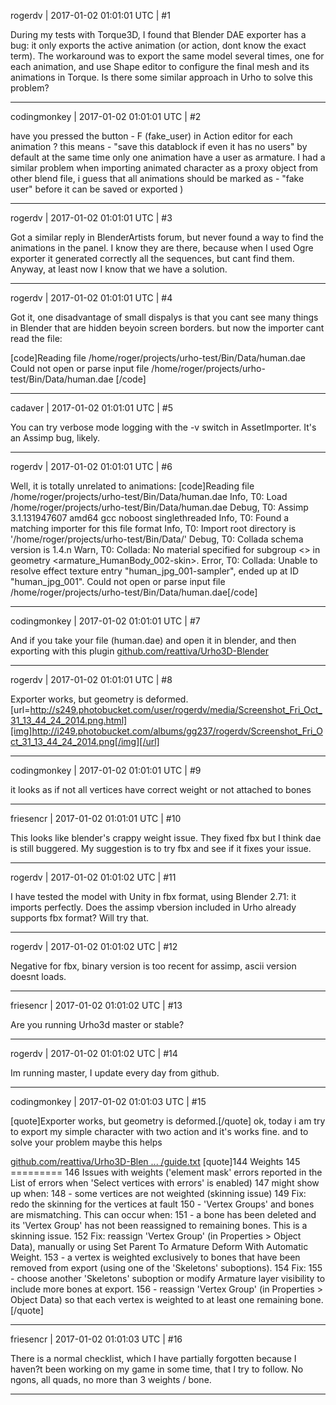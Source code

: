 rogerdv | 2017-01-02 01:01:01 UTC | #1

During my tests with Torque3D, I found that Blender DAE exporter has a bug: it only exports the active animation (or action, dont know the exact term). The workaround was to export the same model several times, one for each animation, and use Shape editor to configure the final mesh and its animations in Torque. Is there some similar approach in Urho to solve this problem?

-------------------------

codingmonkey | 2017-01-02 01:01:01 UTC | #2

have you pressed the button  - F (fake_user) in Action editor for each animation ? this means  - "save this datablock if even it has no users" 
by default at the same time only one animation have a user as armature.
I had a similar problem when importing animated character as a proxy object from other blend file, i guess that all animations should be marked as - "fake user" before it can be saved or exported )

-------------------------

rogerdv | 2017-01-02 01:01:01 UTC | #3

Got a similar reply in BlenderArtists forum, but never found a way to find the animations in the panel. I know they are there, because when I used Ogre exporter it generated correctly all the sequences, but cant find them. Anyway, at least now I know that we have a solution.

-------------------------

rogerdv | 2017-01-02 01:01:01 UTC | #4

Got it, one disadvantage of small dispalys is that you cant see many things in Blender that are hidden beyoin screen borders. but now the importer cant read the file:

[code]Reading file /home/roger/projects/urho-test/Bin/Data/human.dae
Could not open or parse input file /home/roger/projects/urho-test/Bin/Data/human.dae
[/code]

-------------------------

cadaver | 2017-01-02 01:01:01 UTC | #5

You can try verbose mode logging with the -v switch in AssetImporter. It's an Assimp bug, likely.

-------------------------

rogerdv | 2017-01-02 01:01:01 UTC | #6

Well, it is totally unrelated to animations:
[code]Reading file /home/roger/projects/urho-test/Bin/Data/human.dae
Info,  T0: Load /home/roger/projects/urho-test/Bin/Data/human.dae
Debug, T0: Assimp 3.1.131947607 amd64 gcc noboost singlethreaded
Info,  T0: Found a matching importer for this file format
Info,  T0: Import root directory is '/home/roger/projects/urho-test/Bin/Data/'
Debug, T0: Collada schema version is 1.4.n
Warn,  T0: Collada: No material specified for subgroup <> in geometry <armature_HumanBody_002-skin>.
Error, T0: Collada: Unable to resolve effect texture entry "human_jpg_001-sampler", ended up at ID "human_jpg_001".
Could not open or parse input file /home/roger/projects/urho-test/Bin/Data/human.dae[/code]

-------------------------

codingmonkey | 2017-01-02 01:01:01 UTC | #7

And if you take your file (human.dae) and open it in blender, and then exporting with this plugin [github.com/reattiva/Urho3D-Blender](https://github.com/reattiva/Urho3D-Blender)

-------------------------

rogerdv | 2017-01-02 01:01:01 UTC | #8

Exporter works, but geometry is deformed.
[url=http://s249.photobucket.com/user/rogerdv/media/Screenshot_Fri_Oct_31_13_44_24_2014.png.html][img]http://i249.photobucket.com/albums/gg237/rogerdv/Screenshot_Fri_Oct_31_13_44_24_2014.png[/img][/url]

-------------------------

codingmonkey | 2017-01-02 01:01:01 UTC | #9

it looks as if not all vertices have correct weight or not attached to bones

-------------------------

friesencr | 2017-01-02 01:01:01 UTC | #10

This looks like blender's crappy weight issue.  They fixed fbx but I think dae is still buggered.  My suggestion is to try fbx and see if it fixes your issue.

-------------------------

rogerdv | 2017-01-02 01:01:02 UTC | #11

I have tested the model with Unity in fbx format, using Blender 2.71: it imports perfectly. Does the assimp vbersion included in Urho already supports fbx format? Will try that.

-------------------------

rogerdv | 2017-01-02 01:01:02 UTC | #12

Negative for fbx, binary version is too recent for assimp, ascii version doesnt loads.

-------------------------

friesencr | 2017-01-02 01:01:02 UTC | #13

Are you running Urho3d master or stable?

-------------------------

rogerdv | 2017-01-02 01:01:02 UTC | #14

Im running master, I update every day from github.

-------------------------

codingmonkey | 2017-01-02 01:01:03 UTC | #15

[quote]Exporter works, but geometry is deformed.[/quote]
ok, today i am try to export my simple character with two action and it's works fine. 
and to solve your problem maybe this helps
 
[github.com/reattiva/Urho3D-Blen ... /guide.txt](https://github.com/reattiva/Urho3D-Blender/blob/master/guide.txt)
[quote]144  Weights 
145 ========= 
146 Issues with weights ('element mask' errors reported in the List of errors when 'Select vertices with errors' is enabled) 
147 might show up when: 
148   - some vertices are not weighted (skinning issue) 
149   Fix: redo the skinning for the vertices at fault 
150   - 'Vertex Groups' and bones are mismatching. This can occur when: 
151       - a bone has been deleted and its 'Vertex Group' has not been reassigned to remaining bones. This is a skinning issue. 
152       Fix: reassign 'Vertex Group' (in Properties > Object Data), manually or using Set Parent To Armature Deform With Automatic Weight. 
153       - a vertex is weighted exclusively to bones that have been removed from export (using one of the 'Skeletons' suboptions). 
154       Fix: 
155           - choose another 'Skeletons' suboption or modify Armature layer visibility to include more bones at export. 
156           - reassign 'Vertex Group' (in Properties > Object Data) so that each vertex is weighted to at least one remaining bone. 
 [/quote]

-------------------------

friesencr | 2017-01-02 01:01:03 UTC | #16

There is a normal checklist, which I have partially forgotten because I haven?t been working on my game in some time, that I try to follow.  No ngons, all quads,  no more than 3 weights / bone.

-------------------------

